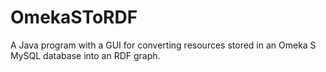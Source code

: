 # OmekaSToRDF
A Java program with a GUI for converting resources stored in an Omeka S MySQL database into an RDF graph.
